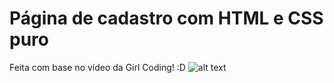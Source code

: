 # Página de cadastro com HTML e CSS puro
Feita com base no vídeo da Girl Coding! :D
![alt text](https://github.com/jpmairinque/signupscreen-css/blob/final.png?raw=true)
